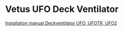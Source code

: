 # Vetus UFO Deck Ventilator

[Installation manual Deckventilator UFO, UFOTR, UFO2](deck-ventilator/080201.02-r01-2023-08-Deckventilator-UFO-UFOTR-UFO2.pdf)
